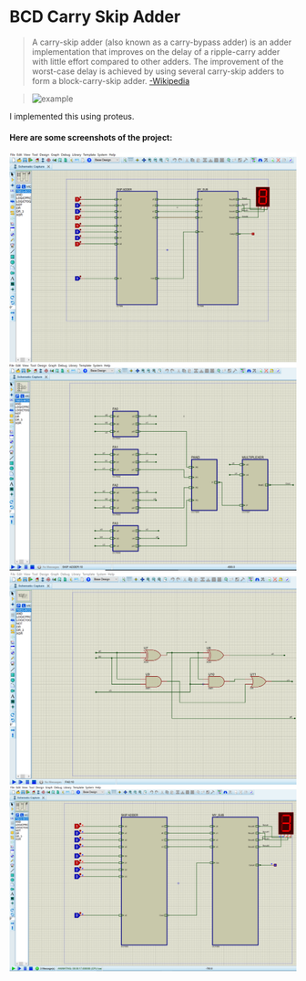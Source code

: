 # BCD Carry Skip Adder
>A carry-skip adder (also known as a carry-bypass adder) is an adder implementation that improves on the delay of a ripple-carry adder with little effort compared to other adders. The improvement of the worst-case delay is achieved by using several carry-skip adders to form a block-carry-skip adder. [-Wikipedia](https://en.wikipedia.org/wiki/Carry-skip_adder)

>![example](https://upload.wikimedia.org/wikipedia/commons/thumb/c/ca/CSAdder4Bit.svg/440px-CSAdder4Bit.svg.png)

I implemented this using proteus.
#### Here are some screenshots of the project:
![example1](https://github.com/NavidAG/Logic-Circuits-Projects/blob/master/BCD%20Carry%20Skip%20Adder/screenshots/Capture.PNG)
![example1](https://github.com/NavidAG/Logic-Circuits-Projects/blob/master/BCD%20Carry%20Skip%20Adder/screenshots/Capture2.PNG)
![example1](https://github.com/NavidAG/Logic-Circuits-Projects/blob/master/BCD%20Carry%20Skip%20Adder/screenshots/Capture3.PNG)
![example1](https://github.com/NavidAG/Logic-Circuits-Projects/blob/master/BCD%20Carry%20Skip%20Adder/screenshots/Capture8.PNG)
